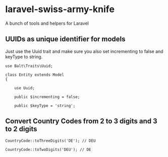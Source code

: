 # laravel-swiss-army-knife
A bunch of tools and helpers for Laravel

## UUIDs as unique identifier for models

Just use the Uuid trait and make sure you also set incrementing to false and keyType to string.

    use Balt\Traits\Uuid;
    
    class Entity extends Model 
    {
            
        use Uuid;
    
        public $incrementing = false;

        public $keyType = 'string';
        
## Convert Country Codes from 2 to 3 digits and 3 to 2 digits

    CountryCode::toThreeDigits('DE'); // DEU
    
    CountryCode::toTwoDigits('DEU'); // DE